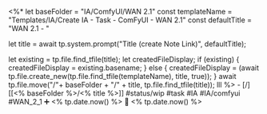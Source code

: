 <%*
let baseFolder = "IA/ComfyUI/WAN 2.1"
const templateName = "Templates/IA/Create IA - Task - ComFyUI - WAN 2.1"
const defaultTitle = "WAN 2.1 - "

let title = await tp.system.prompt("Title (create Note Link)", defaultTitle);

let existing = tp.file.find_tfile(title);
let createdFileDisplay;
if (existing) {
  createdFileDisplay = existing.basename;
} else {
  createdFileDisplay = (await tp.file.create_new(tp.file.find_tfile(templateName), title, true));
}
await tp.file.move("/"+ baseFolder + "/" + title, tp.file.find_tfile(title));
lll
%>   - [/] [[<% baseFolder %>/<% title %>]]  #status/wip #task  #IA #IA/comfyui   #WAN_2_1 ➕ <% tp.date.now() %> 🛫 <% tp.date.now() %>